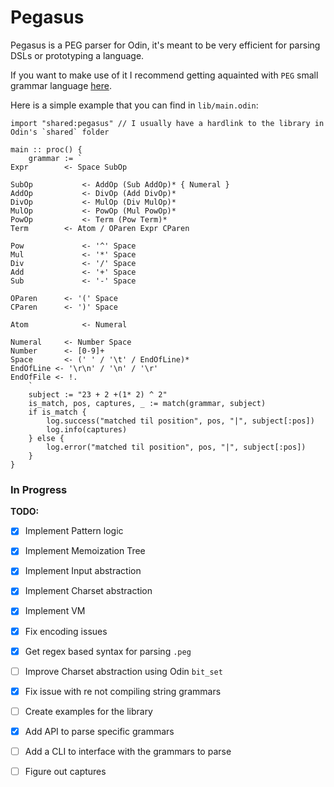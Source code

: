 # Pegasus

Pegasus is a PEG parser for Odin, it's meant to be very efficient for parsing DSLs or prototyping a language.

If you want to make use of it I recommend getting aquainted with `PEG` small grammar language
[here](https://www.gnu.org/software/guile/manual/html_node/PEG-Syntax-Reference.html).


Here is a simple example that you can find in `lib/main.odin`:
```odin
import "shared:pegasus" // I usually have a hardlink to the library in Odin's `shared` folder

main :: proc() {
	grammar := `
Expr   		<- Space SubOp 

SubOp			<- AddOp (Sub AddOp)* { Numeral }
AddOp			<- DivOp (Add DivOp)*
DivOp			<- MulOp (Div MulOp)*
MulOp			<- PowOp (Mul PowOp)*
PowOp			<- Term (Pow Term)*
Term   		<- Atom / OParen Expr CParen

Pow				<- '^' Space
Mul				<- '*' Space
Div				<- '/' Space
Add				<- '+' Space
Sub				<- '-' Space

OParen 		<- '(' Space
CParen 		<- ')' Space

Atom			<- Numeral

Numeral 	<- Number Space
Number  	<- [0-9]+
Space   	<- (' ' / '\t' / EndOfLine)*
EndOfLine <- '\r\n' / '\n' / '\r'
EndOfFile <- !.
	`
	subject := "23 + 2 +(1* 2) ^ 2"
	is_match, pos, captures, _ := match(grammar, subject)
	if is_match {
		log.success("matched til position", pos, "|", subject[:pos])
		log.info(captures)
	} else {
		log.error("matched til position", pos, "|", subject[:pos])
	}
}
```


### In Progress

**TODO:**
- [x] Implement Pattern logic
- [x] Implement Memoization Tree
- [x] Implement Input abstraction
- [x] Implement Charset abstraction
- [x] Implement VM
- [x] Fix encoding issues
- [x] Get regex based syntax for parsing `.peg`
- [ ] Improve Charset abstraction using Odin `bit_set`
- [x] Fix issue with re not compiling string grammars
- [ ] Create examples for the library
- [x] Add API to parse specific grammars
- [ ] Add a CLI to interface with the grammars to parse
- [ ] Figure out captures

